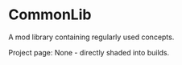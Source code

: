 # CommonLib

A mod library containing regularly used concepts.

Project page: None - directly shaded into builds.
